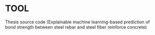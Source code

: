 # TOOL
Thesis source code (Explainable machine learning-based prediction of bond strength between steel rebar and steel fiber reinforce concrete)
